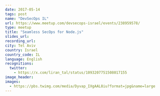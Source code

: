 ```yaml
---
date: 2017-05-14
tags: post
name: "DevSecOps IL"
url: https://www.meetup.com/devsecops-israel/events/238959578/
type: meetup
title: "Seamless SecOps for Node.js"
slides_url:
recording_url: 
city: Tel Aviv
country: Israel
country_code: IL
language: English
recognitions:
  twitter:
    - https://x.com/liran_tal/status/1093207751508017155
image_header: 
images:
  - https://pbs.twimg.com/media/Dyvap_IXgAAL8iu?format=jpg&name=large
---
```


